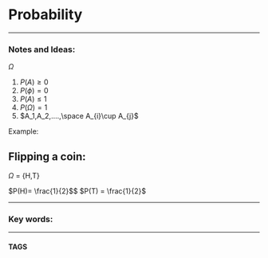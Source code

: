 # Probability


---
### Notes and Ideas:

$\Omega$
1. $P(A)\ge 0$
2. $P(\phi) = 0$
3. $P(A)\le 1$
4. $P(\Omega) = 1$
5. $A_1,A_2,....,\space A_{i}\cup A_{j}$







Example:

Flipping a coin:
---
$\Omega$ = {H,T}

$P(H)= \frac{1}{2}$$
$P(T) = \frac{1}{2}$




---

### Key words:

---
#### TAGS